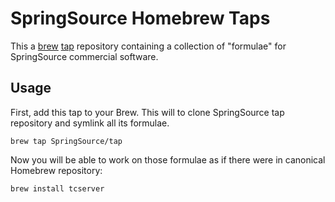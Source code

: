# SpringSource Homebrew Taps

This a [brew](https://github.com/mxcl/homebrew) [tap](https://github.com/mxcl/homebrew/wiki/brew-tap) repository containing a collection of "formulae" for SpringSource commercial software. 

## Usage

First, add this tap to your Brew. This will to clone SpringSource tap repository and symlink all its formulae.

    brew tap SpringSource/tap

Now you will be able to work on those formulae as if there were in canonical Homebrew repository:

    brew install tcserver
